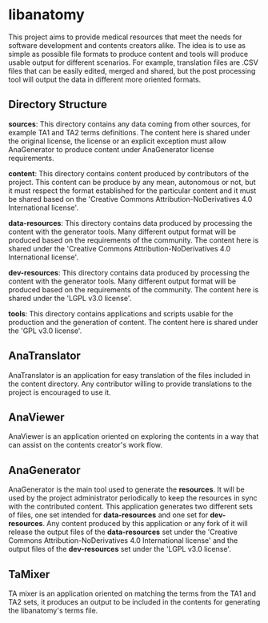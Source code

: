 # libanatomy

This project aims to provide medical resources that meet the needs for software development and contents creators alike.
The idea is to use as simple as possible file formats to produce content and tools will produce usable output for different scenarios. For example, translation files are .CSV files that can be easily edited, merged and shared, but the post processing tool will output the data in different more oriented formats.

Directory Structure
-------------------

**sources**: This directory contains any data coming from other sources, for example TA1 and TA2 terms definitions. The content here is shared under the original license, the license or an explicit exception must allow AnaGenerator to produce content under AnaGenerator license requirements.

**content**: This directory contains content produced by contributors of the project. This content can be produce by any mean, autonomous or not, but it must respect the format established for the particular content and it must be shared based on the 'Creative Commons Attribution-NoDerivatives 4.0 International license'.

**data-resources**: This directory contains data produced by processing the content with the generator tools. Many different output format will be produced based on the requirements of the community. The content here is shared under the 'Creative Commons Attribution-NoDerivatives 4.0 International license'.

**dev-resources**: This directory contains data produced by processing the content with the generator tools. Many different output format will be produced based on the requirements of the community. The content here is shared under the 'LGPL v3.0 license'.

**tools**: This directory contains applications and scripts usable for the production and the generation of content. The content here is shared under the 'GPL v3.0 license'.

AnaTranslator
-------------
AnaTranslator is an application for easy translation of the files included in the content directory. Any contributor willing to provide translations to the project is encouraged to use it. 

AnaViewer
---------
AnaViewer is an application oriented on exploring the contents in a way that can assist on the contents creator's work flow.

AnaGenerator
------------
AnaGenerator is the main tool used to generate the **resources**. It will be used by the project administrator periodically to keep the resources in sync with the contributed content. This application generates two different sets of files, one set intended for **data-resources** and one set for **dev-resources**. Any content produced by this application or any fork of it will release the output files of the **data-resources** set under the 'Creative Commons Attribution-NoDerivatives 4.0 International license' and the output files of the **dev-resources** set under the 'LGPL v3.0 license'.

TaMixer
-------
TA mixer is an application oriented on matching the terms from the TA1 and TA2 sets, it produces an output to be included in the contents for generating the libanatomy's terms file.







 
